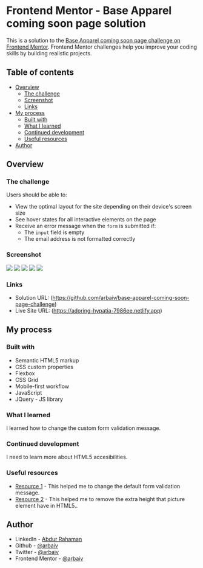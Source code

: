 # Frontend Mentor - Base Apparel coming soon page solution

This is a solution to the [Base Apparel coming soon page challenge on Frontend Mentor](https://www.frontendmentor.io/challenges/base-apparel-coming-soon-page-5d46b47f8db8a7063f9331a0). Frontend Mentor challenges help you improve your coding skills by building realistic projects. 

## Table of contents

- [Overview](#overview)
  - [The challenge](#the-challenge)
  - [Screenshot](#screenshot)
  - [Links](#links)
- [My process](#my-process)
  - [Built with](#built-with)
  - [What I learned](#what-i-learned)
  - [Continued development](#continued-development)
  - [Useful resources](#useful-resources)
- [Author](#author)




## Overview

### The challenge

Users should be able to:

- View the optimal layout for the site depending on their device's screen size
- See hover states for all interactive elements on the page
- Receive an error message when the `form` is submitted if:
  - The `input` field is empty
  - The email address is not formatted correctly

### Screenshot

![](./screenshot.jpg)
![](images/screenshot/base-apparel-coming-soon-desktop-screenshot.png)
![](images/screenshot/base-apparel-coming-soon-desktop-active-screenshot.png)
![](images/screenshot/base-apparel-coming-soon-mobile-screenshot.png)
![](images/screenshot/base-apparel-coming-soon-mobile-active-screenshot.png)

### Links

- Solution URL: (https://github.com/arbaiv/base-apparel-coming-soon-page-challenge)
- Live Site URL: (https://adoring-hypatia-7986ee.netlify.app)

## My process

### Built with

- Semantic HTML5 markup
- CSS custom properties
- Flexbox
- CSS Grid
- Mobile-first workflow
- JavaScript
- JQuery - JS library

### What I learned

I learned how to change the custom form validation message.


### Continued development

I need to learn more about HTML5 accesibilities. 


### Useful resources

- [Resource 1](https://angelika.me/2020/02/01/custom-error-messages-for-html5-form-validation/) - This helped me to change the default form validation message.
- [Resource 2](https://stackoverflow.com/questions/38361657/why-does-my-html5-picture-have-a-height-outside-of-its-img-and-why-does-it-n) - This helped me to remove the extra height that picture element have in HTML5.. 



## Author

- LinkedIn - [Abdur Rahaman](https://www.linkedin.com/in/abdur-rahaman-arb4/)
- Github - [@arbaiv](https://github.com/arbaiv)
- Twitter - [@arbaiv](https://twitter.com/arbaiv)
- Frontend Mentor - [@arbaiv](https://www.frontendmentor.io/profile/arbaiv)
